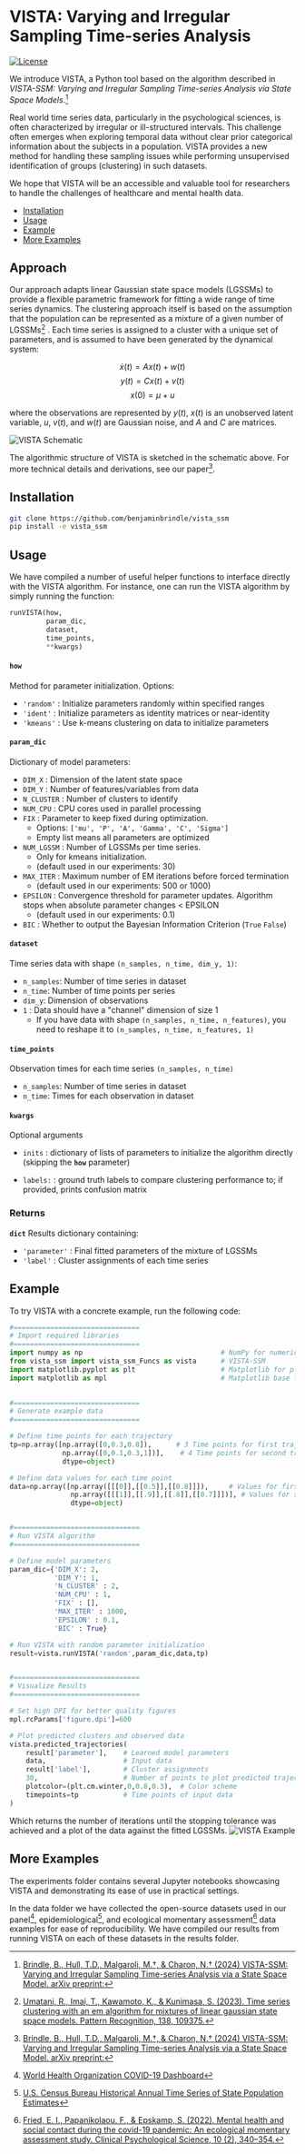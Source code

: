 # VISTA: Varying and Irregular Sampling Time-series Analysis

[![License](https://img.shields.io/badge/license-MIT-blue.svg)](https://github.com/benjaminbrindle/vista_ssm/blob/main/LICENSE)

We introduce VISTA, a Python tool based on the algorithm described in _VISTA-SSM: Varying and Irregular Sampling Time-series Analysis via State Space Models_.[^1] 

Real world time series data, particularly in the psychological sciences, is often characterized by irregular or ill-structured intervals. This challenge often emerges when exploring temporal data without clear prior categorical information about the subjects in a population. VISTA provides a new method for handling these sampling issues while performing unsupervised identification of groups (clustering) in such datasets.

We hope that VISTA will be an accessible and valuable tool for researchers to handle the challenges of healthcare and mental health data.

- [Installation](#installation)
- [Usage](#usage)
- [Example](#example)
- [More Examples](#more-examples)

## Approach
Our approach adapts linear Gaussian state space models (LGSSMs) to provide a flexible parametric framework for fitting a wide range of time series dynamics. The clustering approach itself is based on the assumption that the population can be represented as a mixture of a given number of LGSSMs[^2] . Each time series is assigned to a cluster with a unique set of parameters, and is assumed to have been generated by the dynamical system:

$$\dot x(t) = Ax(t) + w(t)$$$$y(t) = C x(t) + v(t)$$$$x(0) = \mu + u$$

where the observations are represented by $y(t)$, $x(t)$ is an unobserved latent variable, $u$, $v(t)$, and $w(t)$ are Gaussian noise, and $A$ and $C$ are matrices. 

![VISTA Schematic](https://github.com/benjaminbrindle/vista_ssm/blob/main/schematic.jpg)

The algorithmic structure of VISTA is sketched in the schematic above. For more technical details and derivations, see our paper[^1].  

## Installation 
```bash
git clone https://github.com/benjaminbrindle/vista_ssm
pip install -e vista_ssm
```

## Usage

We have compiled a number of useful helper functions to interface directly with the VISTA algorithm. For instance, one can run the VISTA algorithm by simply running the function:
```python
runVISTA(how,
         param_dic,
         dataset,
         time_points,
         **kwargs)
```
#### **`how`** 
Method for parameter initialization. Options:
   - `'random'` : Initialize parameters randomly within specified ranges
   - `'ident'` : Initialize parameters as identity matrices or near-identity
   - `'kmeans'` : Use k-means clustering on data to initialize parameters


#### **`param_dic`** 
Dictionary of model parameters:

   - `DIM_X` : Dimension of the latent state space
   - `DIM_Y` : Number of features/variables from data
   - `N_CLUSTER` : Number of clusters to identify
   - `NUM_CPU` : CPU cores used in parallel processing
   - `FIX` : Parameter to keep fixed during optimization.
        - Options: `['mu', 'P', 'A', 'Gamma', 'C', 'Sigma']`
        - Empty list means all parameters are optimized           
   - `NUM_LGSSM` : Number of LGSSMs per time series.
        - Only for kmeans initialization. 
        - (default used in our experiments: 30)
   - `MAX_ITER` : Maximum number of EM iterations before forced termination
        - (default used in our experiments: 500 or 1000)
   - `EPSILON` : Convergence threshold for parameter updates. Algorithm stops when absolute parameter changes < EPSILON
        - (default used in our experiments: 0.1)
   - `BIC` : Whether to output the Bayesian Information Criterion (`True` `False`)
            
#### **`dataset`**
Time series data with shape `(n_samples, n_time, dim_y, 1)`:
   - `n_samples`: Number of time series in dataset
   - `n_time`: Number of time points per series
   - `dim_y`: Dimension of observations
   - `1` : Data should have a "channel" dimension of size 1
        - If you have data with shape `(n_samples, n_time, n_features)`, you need to reshape it to `(n_samples, n_time, n_features, 1)`

#### **`time_points`** 
Observation times for each time series `(n_samples, n_time)`
   - `n_samples`: Number of time series in dataset
   - `n_time`: Times for each observation in dataset

       
#### **`kwargs`**  
Optional arguments
   - `inits` : dictionary of lists of parameters to initialize the algorithm directly (skipping the **`how`** parameter)
        
   - `labels:` : ground truth labels to compare clustering performance to; if provided, prints confusion matrix

### Returns
**`dict`** 
Results dictionary containing:
   - `'parameter'` : Final fitted parameters of the mixture of LGSSMs
   - `'label'` : Cluster assignments of each time series


## Example

To try VISTA with a concrete example, run the following code:

```python
#===============================
# Import required libraries
#===============================
import numpy as np                                  # NumPy for numerical computations
from vista_ssm import vista_ssm_Funcs as vista      # VISTA-SSM
import matplotlib.pyplot as plt                     # Matplotlib for plotting
import matplotlib as mpl                            # Matplotlib base library
             

#===============================
# Generate example data
#===============================

# Define time points for each trajectory
tp=np.array([np.array([0,0.3,0.8]),      # 3 Time points for first trajectory
             np.array([0,0.1,0.3,1])],    # 4 Time points for second trajectory
             dtype=object)

# Define data values for each time point
data=np.array([np.array([[[0]],[[0.5]],[[0.8]]]),     # Values for first trajectory
               np.array([[[1]],[[.9]],[[.8]],[[0.7]]])], # Values for second trajectory
               dtype=object)   


#===============================
# Run VISTA algorithm
#===============================

# Define model parameters
param_dic={'DIM_X': 2,
           'DIM_Y': 1,
           'N_CLUSTER' : 2,
           'NUM_CPU' : 1,
           'FIX' : [],
           'MAX_ITER' : 1000,
           'EPSILON' : 0.1,
           'BIC' : True}

# Run VISTA with random parameter initialization
result=vista.runVISTA('random',param_dic,data,tp)


#===============================
# Visualize Results
#===============================

# Set high DPI for better quality figures
mpl.rcParams['figure.dpi']=600    

# Plot predicted clusters and observed data 
vista.predicted_trajectories(
    result['parameter'],    # Learned model parameters
    data,                   # Input data
    result['label'],        # Cluster assignments
    30,                     # Number of points to plot predicted trajectory from learned parameters
    plotcolor=(plt.cm.winter,0,0.8,0.3),  # Color scheme
    timepoints=tp           # Time points of input data
)
```
Which returns the number of iterations until the stopping tolerance was achieved and a plot of the data against the fitted LGSSMs.
![VISTA Example](https://github.com/benjaminbrindle/vista_ssm/blob/main/example.png)

## More Examples

The experiments folder contains several Jupyter notebooks showcasing VISTA and demonstrating its ease of use in practical settings. 

In the data folder we have collected the open-source datasets used in our panel[^3], epidemiological[^4], and ecological momentary assessment[^5] data examples for ease of reproducibility. We have compiled our results from running VISTA on each of these datasets in the results folder.

[^1]: [Brindle, B., Hull, T.D., Malgaroli, M.†, & Charon, N.† (2024) VISTA-SSM: Varying and Irregular Sampling Time-series Analysis via a State Space Model. arXiv preprint:](https://LINK)

[^2]: [Umatani, R., Imai, T., Kawamoto, K., & Kunimasa, S. (2023). Time series clustering with
an em algorithm for mixtures of linear gaussian state space models. Pattern
Recognition, 138, 109375.](https://github.com/ur17/em_mlgssm)

[^3]: [World Health Organization COVID-19 Dashboard](https://data.who.int/dashboards/covid19)

[^4]: [U.S. Census Bureau Historical Annual Time Series of State Population Estimates](https://web.archive.org/web/20040220002039/https://eire.census.gov/popest/archives/state/st_stts.php)

[^5]: [Fried, E. I., Papanikolaou, F., & Epskamp, S. (2022). Mental health and social contact
during the covid-19 pandemic: An ecological momentary assessment study. Clinical
Psychological Science, 10 (2), 340–354.](https://osf.io/erp7v/files/osfstorage)
